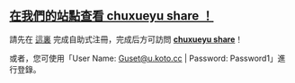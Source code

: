 ## [在我們的站點查看 chuxueyu share ！](https://koto3905.sharepoint.com/sites/chuxueyu)

請先在 [這裏](https://myaccess.microsoft.com/@u.koto.cc#/access-packages/13ce3054-526b-4c19-bc33-e9af6d8b296e) 完成自助式注冊，完成后方可訪問 **[chuxueyu share](https://koto3905.sharepoint.com/sites/chuxueyu)**！

或者，您可使用「User Name: Guset@u.koto.cc | Password: Password1」進行登錄。
